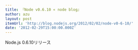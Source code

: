 ```yaml
---
title: 『Node v0.6.10 « node blog』
author: azu
layout: post
itemUrl: 'http://blog.nodejs.org/2012/02/02/node-v0-6-10/'
date: '2012-02-29T15:00:00.000Z'
---
```

Node.js 0.6.10リリース




